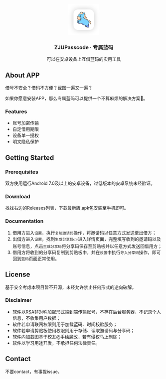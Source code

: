 <div align="center">
    <img src="images/logo.png" alt="Logo" width="100" height="100">

  <h3 align="center">ZJUPasscode · 专属蓝码</h3>

  <p align="center">
    可以在安卓设备上互借蓝码的实用工具
  </p>

</div>

## About APP

借号不安全？借码不方便？截图一遍又一遍？

如果你愿意安装APP，那么专属蓝码可以提供一个不算麻烦的解决方案🎉。

### Features

- 账号加密传输
- 自定借用期限
- 设备单一授权
- 明文隐私保护

## Getting Started

### Prerequisites

双方使用运行Android 7.0及以上的安卓设备，过低版本的安卓系统未经验证。

### Download

找找右边的Releases列表，下载最新版.apk包安装至手机即可。

### Documentation

1. 借用方进入`设置`，执行`复制邀请码`操作，将邀请码以任意方式发送至出借方；
2. 出借方进入`设置`，找到`生成分享码👉`进入详情页面，完整填写收到的邀请码以及账号信息，点击`生成分享码`将分享码保存至剪贴板并以任意方式发送回借用方；
3. 借用方将收到的分享码复制到剪贴板中，并在`设置`中执行`导入分享码`操作，即可回到`蓝码`页面正常使用。

## License

基于安全考虑本项目暂不开源，未经允许禁止任何形式的逆向破解。

### Disclaimer

- 软件以RSA非对称加密形式端到端传输账号，不存在后台服务器，不记录个人信息，不收集用户数据；
- 软件若申请联网权限则用于加载蓝码、时间校验服务；
- 软件若申请剪贴板使用权限则用于存储、读取邀请码与分享码；
- 软件内加载图基于校友@手绘魔改，若有侵权马上删除；
- 软件以学习用途开发，不承担任何法律责任。

## Contact

不要contact，有事提issue。
